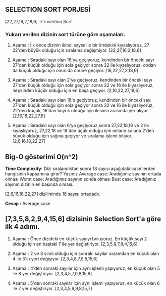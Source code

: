 ## SELECTION SORT PORJESİ
[22,27,16,2,18,6] -> Insertion Sort

### Yukarı verilen dizinin sort türüne göre aşamaları.
1. Aşama : İlk önce dizinin ikinci sayısı ile bir öndekini kıyaslıyoruz, 27 22'den büyük olduğu için sıralama değişmiyor.
[22,27,16,2,18,6]

2. Aşama : Sıradaki sayı olan 16'ya geçiyoruz, kendinden bir önceki sayı 27'den küçük olduğu için sola geçiyor sonra 22 ile kıyaslıyoruz, ondan da küçük olduğu için onun da önüne geçiyor.
[16,22,27,2,18,6]

3. Aşama : Sıradaki sayı olan 2'ye geçiyoruz, kendinden bir önceki sayı 27'den küçük olduğu için sola geçiyor sonra 22 ve 16 ile kıyaslıyoruz, hepsinden küçük olduğu için en başa geçiyor.
[2,16,22,27,18,6]

4. Aşama : Sıradaki sayı olan 18'e geçiyoruz, kendinden bir önceki sayı 27'den küçük olduğu için sola geçiyor sonra 22 ve 16 ile kıyaslıyoruz, 22'den küçük, 16'dan büyük olduğu için ikisinin arasında yer alıyor.
[2,16,18,22,27,6]

5. Aşama : Sıradaki sayı olan 6'ya geçiyoruz,sonra 27,22,18,16 ve 2 ile kıyaslıyoruz, 27,22,18 ve 16'dan üçük olduğu için onların soluna 2'den büyük olduğu için sağına geçiyor ve sıralama işlemi bitiyor.
[2,6,16,18,22,27]

Big-O gösterimi  O(n^2)
---
**Time Complexity:** Dizi sıralandıktan sonra 18 sayısı aşağıdaki case'lerden hangisinin kapsamına girer? Yazınız
Average case: Aradığımız sayının ortada olması Worst case: Aradığımız sayının sonda olması Best case: Aradığımız sayının dizinin en başında olması.

[2,6,16,18,22,27] diziliminde 18 sayısı ortadadır.

**Cevap :** Average case

[7,3,5,8,2,9,4,15,6] dizisinin Selection Sort'a göre ilk 4 adımı.
---

1. Aşama : Önce dizideki en küçük sayıyı buluyoruz. En küçük sayı 2 olduğu için en baştaki 7 ile yer değiştiriyor.
[2,3,5,8,7,9,4,15,6]

2. Aşama : 2 ve 3 sıralı olduğu için sonraki sayılar arasından en küçük olan 4 ile 5'in yeri değişiyor.
[2,3,4,8,7,9,5,15,6]

3. Aşama : 4'den sonraki sayılar için aynı işlemi yapıyoruz, en küçük olan 5 ile 8 yer değiştiriyor.
[2,3,4,5,7,9,8,15,6]

4. Aşama : 5'den sonraki sayılar için aynı işlemi yapıyoruz, en küçük olan 6 ile 7 yer değiştiriyor.
[2,3,4,5,6,9,8,15,7]
